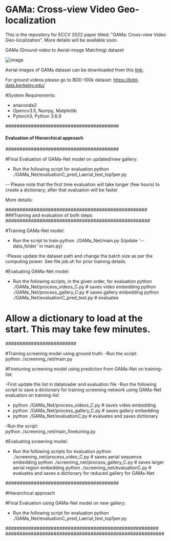 # GAMa: Cross-view Video Geo-localization

This is the repository for ECCV 2022 paper titled: "GAMa: Cross-view Video Geo-localization".
More details will be available soon.

GAMa (Ground-video to Aerial-image Matching) dataset

![image](fig_problem_intro.png)

Aerial images of GAMa dataset can be downloaded from this [link:](
https://nam02.safelinks.protection.outlook.com/?url=https%3A%2F%2Fwww.crcv.ucf.edu%2Fdata1%2FGAMa%2F&amp;data=05%7C01%7Cshruti%40crcv.ucf.edu%7C307850d8ddd443dcaa3108da6a82a1a8%7Cbb932f15ef3842ba91fcf3c59d5dd1f1%7C0%7C0%7C637939406540630080%7CUnknown%7CTWFpbGZsb3d8eyJWIjoiMC4wLjAwMDAiLCJQIjoiV2luMzIiLCJBTiI6Ik1haWwiLCJXVCI6Mn0%3D%7C3000%7C%7C%7C&amp;sdata=AekpMwQcG847RxVQD6w63pWMqHYhHBS%2B57fFiwrgFp0%3D&amp;reserved=0 )

For ground videos please go to BDD-100k dataset:
https://bdd-data.berkeley.edu/  


#System Requirements:
- anaconda3
- Opencv3.5, Numpy, Matplotlib
- Pytorch3, Python 3.6.9

########################################
#### Evaluation of Hierarchical approach
########################################
   

#Final Evaluation of GAMa-Net model on updated/new gallery: 

- Run the following script for evaluation
	python ./GAMa_Net/evaluationC_pred_Laerial_test_top1per.py

-- Please note that the first time evaluation will take longer (few hours) to create a dictionary; after that evaluation will be faster
	
More details:

##################################################
###Training and evaluation of both steps
###################################################

#Training GAMa-Net model:
- Run the script to train
	python ./GAMa_Net/main.py 
	(Update '--data_folder' in main.py)
	
-Please update the dataset path and change the batch size as per the computing power. See file job.sh for prior training details.

#Evaluating GAMa-Net model:
- Run the following scripts, in the given order, for evaluation
	python ./GAMa_Net/process_videos_C.py # saves video embedding
	python ./GAMa_Net/process_gallery_C.py # saves gallery embedding
	python ./GAMa_Net/evaluationC_pred_test.py # evaluates 

# Allow a dictionary to load at the start. This may take few minutes.
		

#########################

#Training screening model using ground truth:
-Run the script:  
	python ./screening_net/main.py

#Finetuning screening model using prediction from GAMa-Net on training-list:

-First update the list in dataloader and evaluation file
-Run the following script to save a dictionary for training screening network using GAMa-Net evaluation on training-list
 - python ./GAMa_Net/process_videos_C.py # saves video embedding
 - python ./GAMa_Net/process_gallery_C.py # saves gallery embedding
 - python ./GAMa_Net/evaluationC.py # evaluates and saves dictionary 
	
-Run the script:  
	python ./screening_net/main_finetuning.py

#Evaluating  screening model:
- Run the following scripts for evaluation
	python ./screening_net/process_video_C.py # saves aerial sequence embedding
	python ./screening_net/process_gallery_C.py # saves larger aerial region embedding
	python ./screening_net/evaluationC.py # evaluates and saves a dictionary for reduced gallery for GAMa-Net
	
########################################

#Hierarchical approach

#Final Evaluation using  GAMa-Net model on new gallery: 

- Run the following script for evaluation
	python ./GAMa_Net/evaluationC_pred_Laerial_test_top1per.py
	
######################################################
########################################################
